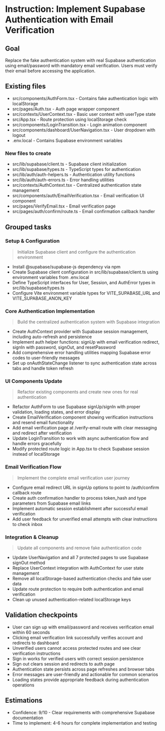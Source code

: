 # Instruction: Implement Supabase Authentication with Email Verification

## Goal

Replace the fake authentication system with real Supabase authentication using email/password with mandatory email verification. Users must verify their email before accessing the application.

## Existing files

- src/components/AuthForm.tsx - Contains fake authentication logic with localStorage
- src/pages/Auth.tsx - Auth page wrapper component
- src/contexts/UserContext.tsx - Basic user context with userType state
- src/App.tsx - Route protection using localStorage check
- src/components/LoginTransition.tsx - Login animation component
- src/components/dashboard/UserNavigation.tsx - User dropdown with logout
- .env.local - Contains Supabase environment variables

### New files to create

- src/lib/supabase/client.ts - Supabase client initialization
- src/lib/supabase/types.ts - TypeScript types for authentication
- src/lib/auth/auth-helpers.ts - Authentication utility functions  
- src/lib/auth/auth-errors.ts - Error handling utilities
- src/contexts/AuthContext.tsx - Centralized authentication state management
- src/components/auth/EmailVerification.tsx - Email verification UI component
- src/pages/VerifyEmail.tsx - Email verification page
- src/pages/auth/confirm/route.ts - Email confirmation callback handler

## Grouped tasks

### Setup & Configuration

> Initialize Supabase client and configure the authentication environment

- Install @supabase/supabase-js dependency via npm
- Create Supabase client configuration in src/lib/supabase/client.ts using environment variables from .env.local
- Define TypeScript interfaces for User, Session, and AuthError types in src/lib/supabase/types.ts
- Configure Vite environment variable types for VITE_SUPABASE_URL and VITE_SUPABASE_ANON_KEY

### Core Authentication Implementation

> Build the centralized authentication system with Supabase integration

- Create AuthContext provider with Supabase session management, including auto-refresh and persistence
- Implement auth helper functions: signUp with email verification redirect, signIn with password, signOut, and resetPassword
- Add comprehensive error handling utilities mapping Supabase error codes to user-friendly messages
- Set up onAuthStateChange listener to sync authentication state across tabs and handle token refresh

### UI Components Update

> Refactor existing components and create new ones for real authentication

- Refactor AuthForm to use Supabase signUp/signIn with proper validation, loading states, and error display
- Create EmailVerification component showing verification instructions and resend email functionality
- Add email verification page at /verify-email route with clear messaging and redirect after verification
- Update LoginTransition to work with async authentication flow and handle errors gracefully
- Modify protected route logic in App.tsx to check Supabase session instead of localStorage

### Email Verification Flow

> Implement the complete email verification user journey

- Configure email redirect URL in signUp options to point to /auth/confirm callback route
- Create auth confirmation handler to process token_hash and type parameters from Supabase email links
- Implement automatic session establishment after successful email verification
- Add user feedback for unverified email attempts with clear instructions to check inbox

### Integration & Cleanup

> Update all components and remove fake authentication code

- Update UserNavigation and all 7 protected pages to use Supabase signOut method
- Replace UserContext integration with AuthContext for user state management
- Remove all localStorage-based authentication checks and fake user data
- Update route protection to require both authentication and email verification
- Clean up unused authentication-related localStorage keys

## Validation checkpoints

- User can sign up with email/password and receives verification email within 60 seconds
- Clicking email verification link successfully verifies account and redirects to dashboard
- Unverified users cannot access protected routes and see clear verification instructions
- Sign in works for verified users with correct session persistence
- Sign out clears session and redirects to auth page
- Authentication state persists across page refreshes and browser tabs
- Error messages are user-friendly and actionable for common scenarios
- Loading states provide appropriate feedback during authentication operations

## Estimations

- Confidence: 9/10 - Clear requirements with comprehensive Supabase documentation
- Time to implement: 4-6 hours for complete implementation and testing